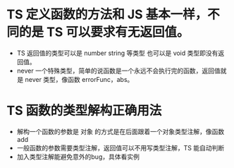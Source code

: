 # TS 定义函数的方法和 JS 基本一样，不同的是 TS 可以要求有无返回值。
* TS 返回值的类型可以是 number string 等类型 也可以是 void 类型即没有返回值。
* never 一个特殊类型，简单的说函数是一个永远不会执行完的函数，返回值就是 never 类型，像函数 errorFunc，abs。

# TS 函数的类型解构正确用法
* 解构一个函数的参数是 对象 的方式是在后面跟着一个对象类型注解，像函数 add
* 一般函数的参数需要类型注解，返回值可以不用写类型注解，TS 能自动判断
* 加入类型注解能避免意外的bug，具体看实例